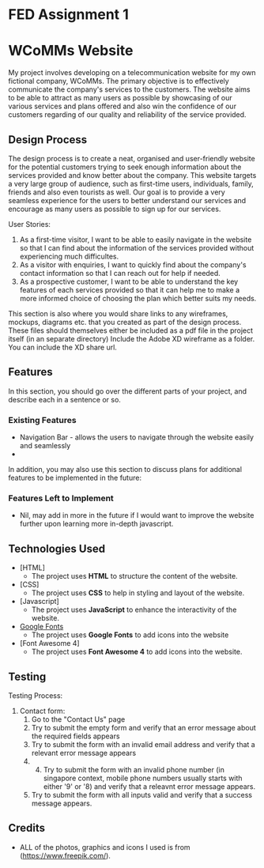 # FED Assignment 1

# WCoMMs Website
My project involves developing on a telecommunication website for my own fictional company, WCoMMs. The primary objective is to effectively communicate the company's services to the customers. The website aims to be able to attract as many users as possible by showcasing of our various services and plans offered and also win the confidence of our customers regarding of our quality and reliability of the service provided.
 
## Design Process
The design process is to create a neat, organised and user-friendly website for the potential customers trying to seek enough information about the services provided and know better about the company. This website targets a very large group of audience, such as first-time users, individuals, family, friends and also even tourists as well. Our goal is to provide a very seamless experience for the users to better understand our services and encourage as many users as possible to sign up for our services.

User Stories:
1) As a first-time visitor, I want to be able to easily navigate in the website so that I can find about the information of the services provided without experiencing much difficultes.
2) As a visitor with enquiries, I want to quickly find about the company's contact information so that I can reach out for help if needed.
3) As a prospective customer, I want to be able to understand the key features of each services provided so that it can help me to make a more informed choice of choosing the plan which better suits my needs.


This section is also where you would share links to any wireframes, mockups, diagrams etc. that you created as part of the design process. 
These files should themselves either be included as a pdf file in the project itself (in an separate directory)
Include the Adobe XD wireframe as a folder. You can include the XD share url. 

## Features

In this section, you should go over the different parts of your project, and describe each in a sentence or so.
 
### Existing Features
- Navigation Bar - allows the users to navigate through the website easily and seamlessly
- 

In addition, you may also use this section to discuss plans for additional features to be implemented in the future:

### Features Left to Implement
- Nil, may add in more in the future if I would want to improve the website further upon learning more in-depth javascript.

## Technologies Used

- [HTML]
    - The project uses **HTML** to structure the content of the website.
- [CSS]
    - The project uses **CSS** to help in styling and layout of the website.
- [Javascript]
    - The project uses **JavaScript** to enhance the interactivity of the website.
- [Google Fonts](https://fonts.google.com/icons)
    - The project uses **Google Fonts** to add icons into the website
- [Font Awesome 4]
    - The project uses **Font Awesome 4** to add icons into the website. 

## Testing
Testing Process:

1. Contact form:
    1. Go to the "Contact Us" page
    2. Try to submit the empty form and verify that an error message about the required fields appears
    3. Try to submit the form with an invalid email address and verify that a relevant error message appears
    4. 4. Try to submit the form with an invalid phone number (in singapore context, mobile phone numbers usually starts with either '9' or '8) and verify that a releavnt error message appears.
    5. Try to submit the form with all inputs valid and verify that a success message appears.

## Credits

- ALL of the photos, graphics and icons I used is from (https://www.freepik.com/).
